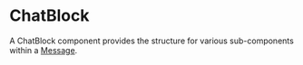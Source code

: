 # ChatBlock

A ChatBlock component provides the structure for various sub-components within a [Message](./Message.md).

